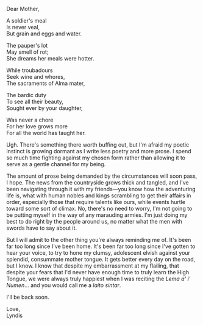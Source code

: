 Dear Mother,

A soldier's meal  
Is never veal,  
But grain and eggs and water.  

The pauper's lot  
May smell of rot;  
She dreams her meals were hotter.  

While troubadours  
Seek wine and whores,  
The sacraments of Alma mater,  

The bardic duty  
To see all their beauty,  
Sought ever by your daughter,  

Was never a chore  
For her love grows more  
For all the world has taught her.  

Ugh. There's something there worth buffing out, but I'm afraid my poetic instinct is growing dormant as I write less poetry and more prose. I spend so much time fighting against my chosen form rather than allowing it to serve as a gentle channel for my being.

The amount of prose being demanded by the circumstances will soon pass, I hope. The news from the countryside grows thick and tangled, and I've been navigating through it with my friends—you know how the adventuring life is, what with human nobles and kings scrambling to get their affairs in order, especially those that require talents like ours, while events hurtle toward some sort of climax. No, there's no need to worry, I'm not going to be putting myself in the way of any marauding armies. I'm just doing my best to do right by the people around us, no matter what the men with swords have to say about it.

But I will admit to the other thing you're always reminding me of. It's been far too long since I've been home. It's been far too long since I've gotten to hear your voice, to try to hone my clumsy, adolescent elvish against your splendid, consummate mother tongue. It gets better every day on the road, but I know. I know that despite my embarrassment at my flailing, that despite your fears that I'd never have enough time to truly learn the High Tongue, we were always truly happiest when I was reciting the *Lema a' i' Numen*... and you would call me a *laito sintar*.

I'll be back soon.

Love,  
Lyndis